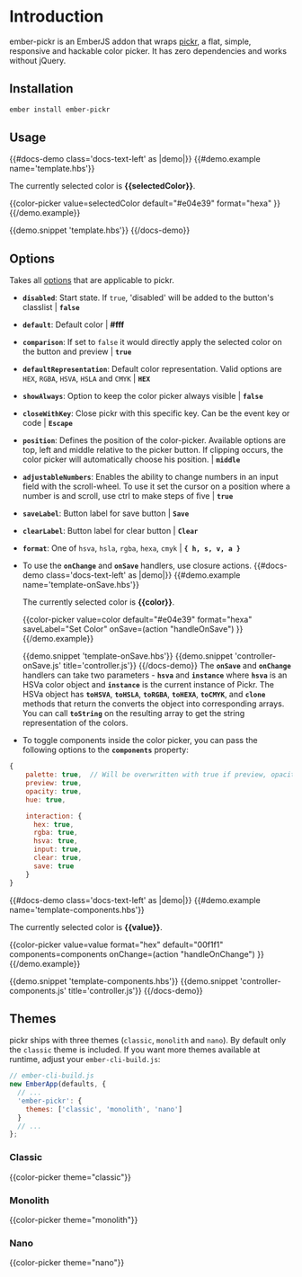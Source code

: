 # Introduction

ember-pickr is an EmberJS addon that wraps [pickr](https://simonwep.github.io/pickr/),
a flat, simple, responsive and hackable color picker. It has zero dependencies and
works without jQuery.

## Installation

```sh
ember install ember-pickr
```

## Usage

{{#docs-demo class='docs-text-left' as |demo|}}
  {{#demo.example name='template.hbs'}}
    <p>The currently selected color is <strong>{{selectedColor}}</strong>.</p>
    <div class="docs-flex">
      {{color-picker
        value=selectedColor
        default="#e04e39"
        format="hexa"
      }}
    </div>
  {{/demo.example}}

  {{demo.snippet 'template.hbs'}}
{{/docs-demo}}

## Options

Takes all [options](https://github.com/Simonwep/pickr#options) that are applicable to pickr.

* **`disabled`**: Start state. If `true`, 'disabled' will be added to the button's classlist | **`false`**
* **`default`**: Default color | **#fff**
* **`comparison`**: If set to `false` it would directly apply the selected color on the button and preview | **`true`**
* **`defaultRepresentation`**: Default color representation. Valid options are `HEX`, `RGBA`, `HSVA`, `HSLA` and `CMYK` | **`HEX`**
* **`showAlways`**: Option to keep the color picker always visible | **`false`**
* **`closeWithKey`**: Close pickr with this specific key. Can be the event key or code | **`Escape`**
* **`position`**: Defines the position of the color-picker. Available options are top, left and middle relative
to the picker button. If clipping occurs, the color picker will automatically choose his position. | **`middle`**
* **`adjustableNumbers`**: Enables the ability to change numbers in an input field with the scroll-wheel.
To use it set the cursor on a position where a number is and scroll, use ctrl to make steps of five | **`true`**
* **`saveLabel`**: Button label for save button | **`Save`**
* **`clearLabel`**: Button label for clear button | **`Clear`**
* **`format`**: One of `hsva`, `hsla`, `rgba`, `hexa`, `cmyk` | **`{ h, s, v, a }`**
* To use the **`onChange`** and **`onSave`** handlers, use closure actions.
{{#docs-demo class='docs-text-left' as |demo|}}
  {{#demo.example name='template-onSave.hbs'}}
    <p>The currently selected color is <strong>{{color}}</strong>.</p>
    <div class="docs-flex">
      {{color-picker
        value=color
        default="#e04e39"
        format="hexa"
        saveLabel="Set Color"
        onSave=(action "handleOnSave")
      }}
    </div>
  {{/demo.example}}

  {{demo.snippet 'template-onSave.hbs'}}
  {{demo.snippet 'controller-onSave.js' title='controller.js'}}
{{/docs-demo}}
The **`onSave`** and **`onChange`** handlers can take two parameters - **`hsva`** and **`instance`** where **`hsva`** is an HSVa
color object and **`instance`** is the current instance of Pickr. The HSVa object has **`toHSVA`**, **`toHSLA`**,
**`toRGBA`**, **`toHEXA`**, **`toCMYK`**, and **`clone`** methods that return the converts the object into corresponding arrays.
You can call **`toString`** on the resulting array to get the string representation of the colors.
* To toggle components inside the color picker, you can pass the following options to the **`components`** property:
```javascript
{
    palette: true,  // Will be overwritten with true if preview, opacity or hue are true
    preview: true,
    opacity: true,
    hue: true,

    interaction: {
      hex: true,
      rgba: true,
      hsva: true,
      input: true,
      clear: true,
      save: true
    }
}
```
{{#docs-demo class='docs-text-left' as |demo|}}
  {{#demo.example name='template-components.hbs'}}
    <p>The currently selected color is <strong>{{value}}</strong>.</p>
    <div class="docs-flex">
      {{color-picker
        value=value
        format="hex"
        default="00f1f1"
        components=components
        onChange=(action "handleOnChange")
      }}
    </div>
  {{/demo.example}}

  {{demo.snippet 'template-components.hbs'}}
  {{demo.snippet 'controller-components.js' title='controller.js'}}
{{/docs-demo}}

## Themes

pickr ships with three themes (`classic`, `monolith` and `nano`).
By default only the `classic` theme is included. If you want more themes available at runtime, adjust your `ember-cli-build.js`:

```js
// ember-cli-build.js
new EmberApp(defaults, {
  // ...
  'ember-pickr': {
    themes: ['classic', 'monolith', 'nano']
  }
  // ...
};
```

### Classic

{{color-picker theme="classic"}}

### Monolith

{{color-picker theme="monolith"}}

### Nano

{{color-picker theme="nano"}}


